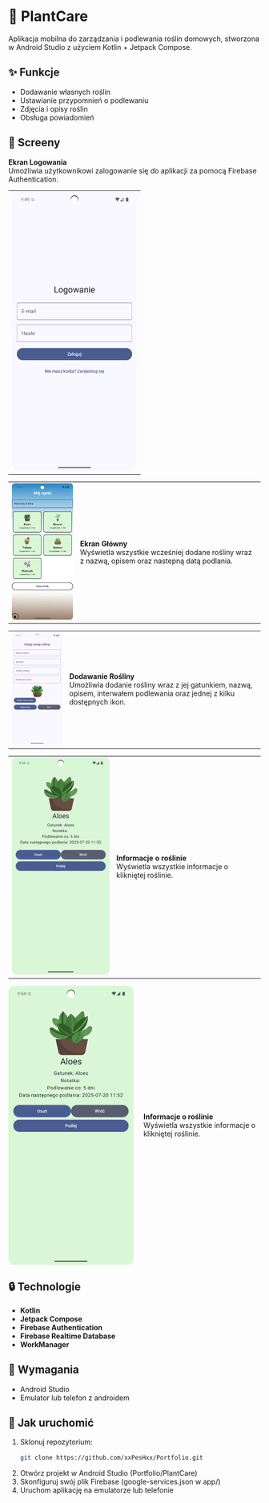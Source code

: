# 🌱 PlantCare

Aplikacja mobilna do zarządzania i podlewania roślin domowych, stworzona w Android Studio z użyciem Kotlin + Jetpack Compose.

## ✨ Funkcje

- Dodawanie własnych roślin
- Ustawianie przypomnień o podlewaniu
- Zdjęcia i opisy roślin
- Obsługa powiadomień

## 📸 Screeny

<table>
  <tr>
    <td>
      <img src="screens/login_screen.png" width="250"/>
    </td>
    <b>Ekran Logowania</b><br/>                                     
    Umożliwia użytkownikowi zalogowanie się do aplikacji za pomocą Firebase Authentication. 
  </tr>
</table>

<table>
  <tr>
    <td>
      <img src="screens/main_screen.png" width="250"/>
    </td>
    <td>
      <b>Ekran Główny</b><br/>
      Wyświetla wszystkie wcześniej dodane rośliny wraz z nazwą, opisem oraz nastepną datą podlania.                            
    </td>
  </tr>
</table>

<table>
  <tr>
    <td>
      <img src="screens/add_plant_screen.png" width="250"/>
    </td>
    <td>
      <b>Dodawanie Rośliny</b><br/>
      Umożliwia dodanie rośliny wraz z jej gatunkiem, nazwą, opisem, interwałem podlewania oraz jednej z kilku dostępnych ikon.
    </td>
  </tr>
</table>

<table>
  <tr>
    <td>
      <img src="screens/plant_screen.png" width="250"/>
    </td>
    <td>
      <b>Informacje o roślinie</b><br/>
      Wyświetla wszystkie informacje o klikniętej roślinie.                                                                  
    </td>
  </tr>
</table>

<div style="display: flex; align-items: center; gap: 20px;">
  <img src="screens/plant_screen.png" width="250"/>
  <div>
    <b>Informacje o roślinie</b><br/>
    Wyświetla wszystkie informacje o klikniętej roślinie.
  </div>
</div>



## 🔒 Technologie

- **Kotlin**
- **Jetpack Compose**
- **Firebase Authentication**
- **Firebase Realtime Database**
- **WorkManager**

## 📱 Wymagania

- Android Studio
- Emulator lub telefon z androidem

## 🔧 Jak uruchomić

1. Sklonuj repozytorium:
   ```bash
   git clone https://github.com/xxPesHxx/Portfolio.git
2. Otwórz projekt w Android Studio (Portfolio/PlantCare)
3. Skonfiguruj swój plik Firebase (google-services.json w app/)
4. Uruchom aplikację na emulatorze lub telefonie


